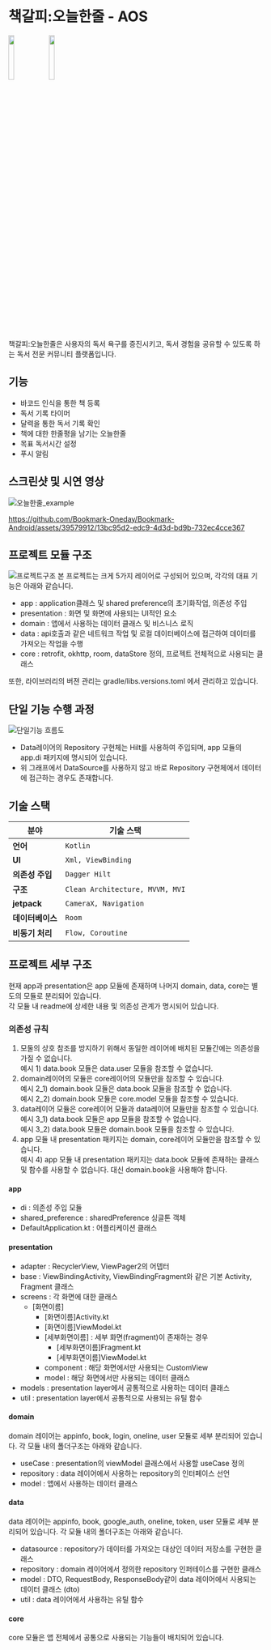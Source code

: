 # 책갈피:오늘한줄 - AOS
<p>
<img width="15%" src="https://github.com/Bookmark-Oneday/Bookmark-Android/assets/39579912/e1a74894-d601-4ba9-ab04-9de6c3dfb3ef"/>
<a href="https://drive.google.com/file/d/16pIO6ssf7JyVo_19F86CsowjC_6kXZIC/view?usp=sharing">
  <img width="15%" src="https://github.com/Bookmark-Oneday/Bookmark-Android/assets/39579912/6d8a24c2-1054-45cc-b0e7-d79105a3419b"/>
</a>
</p>
책갈피:오늘한줄은 사용자의 독서 욕구를 증진시키고, 독서 경험을 공유할 수 있도록 하는 독서 전문 커뮤니티 플랫폼입니다.

## 기능
- 바코드 인식을 통한 책 등록
- 독서 기록 타이머
- 달력을 통한 독서 기록 확인
- 책에 대한 한줄평을 남기는 오늘한줄
- 목표 독서시간 설정
- 푸시 알림

## 스크린샷 및 시연 영상
![오늘한줄_example](https://github.com/Bookmark-Oneday/Bookmark-Android/assets/39579912/1e17e887-8e44-435f-875a-fa3be4a285b3)

https://github.com/Bookmark-Oneday/Bookmark-Android/assets/39579912/13bc95d2-edc9-4d3d-bd9b-732ec4cce367

## 프로젝트 모듈 구조
![프로젝트구조](https://github.com/Bookmark-Oneday/Bookmark-Android/assets/39579912/8444a75d-ced1-4848-b665-e61fc0d0f769)
본 프로젝트는 크게 5가지 레이어로 구성되어 있으며, 각각의 대표 기능은 아래와 같습니다.
- app : application클래스 및 shared preference의 초기화작업, 의존성 주입
- presentation : 화면 및 화면에 사용되는 UI적인 요소
- domain : 앱에서 사용하는 데이터 클래스 및 비스니스 로직
- data : api호출과 같은 네트워크 작업 및 로컬 데이터베이스에 접근하여 데이터를 가져오는 작업을 수행
- core : retrofit, okhttp, room, dataStore 정의, 프로젝트 전체적으로 사용되는 클래스

또한, 라이브러리의 버젼 관리는 gradle/libs.versions.toml 에서 관리하고 있습니다.

## 단일 기능 수행 과정
![단일기능 흐름도](https://github.com/Bookmark-Oneday/Bookmark-Android/assets/39579912/eb8b2861-4cd3-4760-ad99-1ddf642d1e2a)
- Data레이어의 Repository 구현체는 Hilt를 사용하여 주입되며, app 모듈의 app.di 패키지에 명시되어 있습니다.
- 위 그래프에서 DataSource를 사용하지 않고 바로 Repository 구현체에서 데이터에 접근하는 경우도 존재합니다.

## 기술 스택

| 분야          | 기술 스택                                           |
|---------------|-----------------------------------------------------|
| **언어**  | `Kotlin`                                           |
| **UI** | `Xml, ViewBinding`                                          |
| **의존성 주입** | `Dagger Hilt`                                          |
| **구조** | `Clean Architecture, MVVM, MVI`              |
| **jetpack** | `CameraX, Navigation`              |
| **데이터베이스** | `Room`              |
| **비동기 처리** | `Flow, Coroutine`              |

## 프로젝트 세부 구조
현재 app과 presentation은 app 모듈에 존재하며 나머지 domain, data, core는 별도의 모듈로 분리되어 있습니다.  
각 모듈 내 readme에 상세한 내용 및 의존성 관계가 명시되어 있습니다.

### 의존성 규칙
1. 모둘의 상호 참조를 방지하기 위해서 동일한 레이어에 배치된 모듈간에는 의존성을 가질 수 없습니다.  
  예시 1) data.book 모듈은 data.user 모듈을 참조할 수 없습니다.
2. domain레이어의 모듈은 core레이어의 모듈만을 참조할 수 있습니다.  
  예시 2_1) domain.book 모듈은 data.book 모듈을 참조할 수 없습니다.  
  예시 2_2) domain.book 모듈은 core.model 모듈을 참조할 수 있습니다.
3. data레이어 모듈은 core레이어 모듈과 data레이어 모듈만을 참조할 수 있습니다.  
  예시 3_1) data.book 모듈은 app 모듈을 참조할 수 없습니다.  
  예시 3_2) data.book 모듈은 domain.book 모듈을 참조할 수 있습니다.
4. app 모듈 내 presentation 패키지는 domain, core레이어 모듈만을 참조할 수 있습니다.  
  예시 4) app 모듈 내 presentation 패키지는 data.book 모듈에 존재하는 클래스 및 함수를 사용할 수 없습니다. 대신 domain.book을 사용해야 합니다.

#### app
- di : 의존성 주입 모듈
- shared_preference : sharedPreference 싱글톤 객체
- DefaultApplication.kt : 어플리케이션 클래스

#### presentation
- adapter : RecyclerView, ViewPager2의 어뎁터
- base : ViewBindingActivity, ViewBindingFragment와 같은 기본 Activity, Fragment 클래스
- screens : 각 화면에 대한 클래스
  - [화면이름]
    - [화면이름]Activity.kt
    - [화면이름]ViewModel.kt
    - [세부화면이름] : 세부 화면(fragment)이 존재하는 경우
      - [세부화면이름]Fragment.kt
      - [세부화면이름]ViewModel.kt
    - component : 해당 화면에서만 사용되는 CustomView
    - model : 해당 화면에서만 사용되는 데이터 클래스
- models : presentation layer에서 공통적으로 사용하는 데이터 클래스
- util : presentation layer에서 공통적으로 사용되는 유틸 함수

#### domain
domain 레이어는 appinfo, book, login, oneline, user 모듈로 세부 분리되어 있습니다.
각 모듈 내의 폴더구조는 아래와 같습니다.
- useCase : presentation의 viewModel 클래스에서 사용할 useCase 정의
- repository : data 레이어에서 사용하는 repository의 인터페이스 선언
- model : 앱에서 사용하는 데이터 클래스

#### data
data 레이어는 appinfo, book, google_auth, oneline, token, user 모듈로 세부 분리되어 있습니다.
각 모듈 내의 폴더구조는 아래와 같습니다.
- datasource : repository가 데이터를 가져오는 대상인 데이터 저장소를 구현한 클래스
- repository : domain 레이어에서 정의한 repository 인퍼테이스를 구현한 클래스
- model : DTO, RequestBody, ResponseBody같이 data 레이어에서 사용되는 데이터 클래스 (dto)
- util : data 레이어에서 사용하는 유틸 함수

#### core
core 모듈은 앱 전체에서 공통으로 사용되는 기능들이 배치되어 있습니다.
